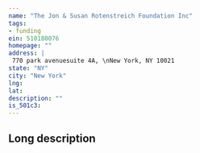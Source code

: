 ```yaml
---
name: "The Jon & Susan Rotenstreich Foundation Inc"
tags:
- funding
ein: 510180076
homepage: ""
address: |
 770 park avenuesuite 4A, \nNew York, NY 10021
state: "NY"
city: "New York"
lng: 
lat: 
description: ""
is_501c3: 
---
```


## Long description


